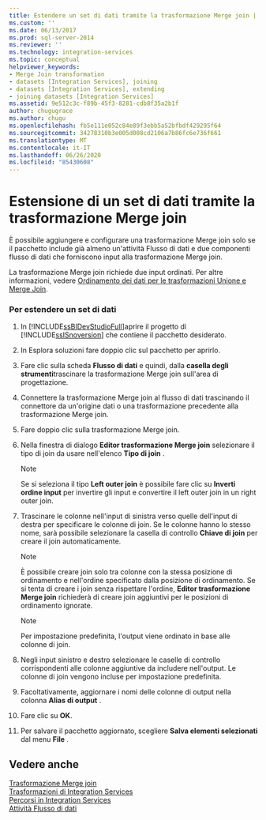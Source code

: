 ```yaml
---
title: Estendere un set di dati tramite la trasformazione Merge join | Microsoft Docs
ms.custom: ''
ms.date: 06/13/2017
ms.prod: sql-server-2014
ms.reviewer: ''
ms.technology: integration-services
ms.topic: conceptual
helpviewer_keywords:
- Merge Join transformation
- datasets [Integration Services], joining
- datasets [Integration Services], extending
- joining datasets [Integration Services]
ms.assetid: 9e512c3c-f89b-45f3-8281-cdb8f35a2b1f
author: chugugrace
ms.author: chugu
ms.openlocfilehash: fb5e111e052c84e89f3ebb5a52bfbdf429295f64
ms.sourcegitcommit: 34278310b3e005d008cd2106a7b86fc6e736f661
ms.translationtype: MT
ms.contentlocale: it-IT
ms.lasthandoff: 06/26/2020
ms.locfileid: "85430608"
---
```

# <a name="extend-a-dataset-by-using-the-merge-join-transformation"></a>Estensione di un set di dati tramite la trasformazione Merge join
  È possibile aggiungere e configurare una trasformazione Merge join solo se il pacchetto include già almeno un'attività Flusso di dati e due componenti flusso di dati che forniscono input alla trasformazione Merge join.  
  
 La trasformazione Merge join richiede due input ordinati. Per altre informazioni, vedere [Ordinamento dei dati per le trasformazioni Unione e Merge Join](sort-data-for-the-merge-and-merge-join-transformations.md).  
  
### <a name="to-extend-a-dataset"></a>Per estendere un set di dati  
  
1.  In [!INCLUDE[ssBIDevStudioFull](../../../includes/ssbidevstudiofull-md.md)]aprire il progetto di [!INCLUDE[ssISnoversion](../../../includes/ssisnoversion-md.md)] che contiene il pacchetto desiderato.  
  
2.  In Esplora soluzioni fare doppio clic sul pacchetto per aprirlo.  
  
3.  Fare clic sulla scheda **Flusso di dati** e quindi, dalla **casella degli strumenti**trascinare la trasformazione Merge join sull'area di progettazione.  
  
4.  Connettere la trasformazione Merge join al flusso di dati trascinando il connettore da un'origine dati o una trasformazione precedente alla trasformazione Merge join.  
  
5.  Fare doppio clic sulla trasformazione Merge join.  
  
6.  Nella finestra di dialogo **Editor trasformazione Merge join** selezionare il tipo di join da usare nell'elenco **Tipo di join** .  
  
    > [!NOTE]  
    >  Se si seleziona il tipo **Left outer join** è possibile fare clic su **Inverti ordine input** per invertire gli input e convertire il left outer join in un right outer join.  
  
7.  Trascinare le colonne nell'input di sinistra verso quelle dell'input di destra per specificare le colonne di join. Se le colonne hanno lo stesso nome, sarà possibile selezionare la casella di controllo **Chiave di join** per creare il join automaticamente.  
  
    > [!NOTE]  
    >  È possibile creare join solo tra colonne con la stessa posizione di ordinamento e nell'ordine specificato dalla posizione di ordinamento. Se si tenta di creare i join senza rispettare l'ordine, **Editor trasformazione Merge join** richiederà di creare join aggiuntivi per le posizioni di ordinamento ignorate.  
  
    > [!NOTE]  
    >  Per impostazione predefinita, l'output viene ordinato in base alle colonne di join.  
  
8.  Negli input sinistro e destro selezionare le caselle di controllo corrispondenti alle colonne aggiuntive da includere nell'output. Le colonne di join vengono incluse per impostazione predefinita.  
  
9. Facoltativamente, aggiornare i nomi delle colonne di output nella colonna **Alias di output** .  
  
10. Fare clic su **OK**.  
  
11. Per salvare il pacchetto aggiornato, scegliere **Salva elementi selezionati** dal menu **File** .  
  
## <a name="see-also"></a>Vedere anche  
 [Trasformazione Merge join](merge-join-transformation.md)   
 [Trasformazioni di Integration Services](integration-services-transformations.md)   
 [Percorsi in Integration Services](../integration-services-paths.md)   
 [Attività Flusso di dati](../../control-flow/data-flow-task.md)  
  
  
